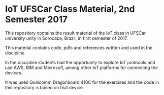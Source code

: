 # IoT UFSCar Class Material, 2nd Semester 2017  

This repository contains the result material of the IoT class in UFSCar university
unity in Sorocaba, Brazil, in first semester of 2017.  

This material contains code, pdfs and references written and used in the discipline.

In the discipline students had the opportunity to explore IoT protocols and use
AWS, IBM and Microsoft, among other IoT platforms for connecting the devices.

It was used Qualcomm Dragonboard 410C for the exercises and the code in this repository
is based on that device.
